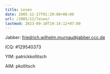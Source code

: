 ```yaml
---
title: Lesen
date: 2005-12-27T01:29:00+00:00
url: /2005/12/lesen/
lastmod: 2023-09-10T19:14:12+07:00
---
```

Jabber: <friedrich.wilhelm.murnau@jabber.ccc.de>

ICQ: #129540373

YIM: patrickkollitsch

AIM: pkollitsch
